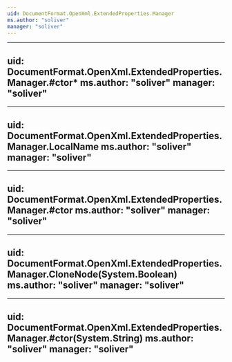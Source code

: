```yaml
---
uid: DocumentFormat.OpenXml.ExtendedProperties.Manager
ms.author: "soliver"
manager: "soliver"
---
```


---
uid: DocumentFormat.OpenXml.ExtendedProperties.Manager.#ctor*
ms.author: "soliver"
manager: "soliver"
---

---
uid: DocumentFormat.OpenXml.ExtendedProperties.Manager.LocalName
ms.author: "soliver"
manager: "soliver"
---

---
uid: DocumentFormat.OpenXml.ExtendedProperties.Manager.#ctor
ms.author: "soliver"
manager: "soliver"
---

---
uid: DocumentFormat.OpenXml.ExtendedProperties.Manager.CloneNode(System.Boolean)
ms.author: "soliver"
manager: "soliver"
---

---
uid: DocumentFormat.OpenXml.ExtendedProperties.Manager.#ctor(System.String)
ms.author: "soliver"
manager: "soliver"
---
